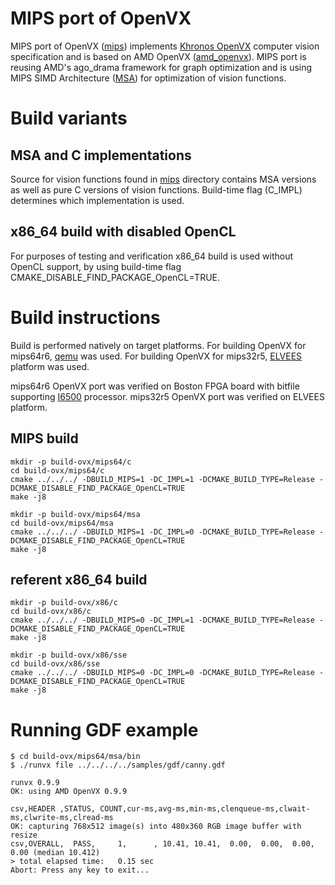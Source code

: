 # MIPS port of OpenVX

MIPS port of OpenVX ([mips](amd_openvx/openvx/mips)) implements <a href="https://www.khronos.org/openvx/" target="_blank">Khronos OpenVX</a> computer vision specification and is based on AMD OpenVX ([amd_openvx](amd_openvx#amd-openvx-amd_openvx)).
MIPS port is reusing AMD's ago_drama framework for graph optimization and is using MIPS SIMD Architecture ([MSA](https://www.mips.com/products/architectures/ase/simd/)) for optimization of vision functions.


# Build variants

## MSA and C implementations

Source for vision functions found in [mips](amd_openvx/mips) directory contains MSA versions as well as pure C versions of vision functions.
Build-time flag (C_IMPL) determines which implementation is used.

## x86_64 build with disabled OpenCL

For purposes of testing and verification x86_64 build is used without OpenCL support, by using build-time flag CMAKE_DISABLE_FIND_PACKAGE_OpenCL=TRUE.


# Build instructions

Build is performed natively on target platforms.
For building OpenVX for mips64r6, [qemu](http://mips64el.bfsu.edu.cn/debian-new/tarball/) was used.
For building OpenVX for mips32r5, <a href="http://tadviser.com/index.php/Product:ELISE_Semantic_processor_(ELVEES_Image_Semantic_Engine)" target="_blank">ELVEES</a> platform was used.

mips64r6 OpenVX port was verified on Boston FPGA board with bitfile supporting [I6500](https://www.mips.com/products/warrior/i-class-i6500-multiprocessor-core/) processor.
mips32r5 OpenVX port was verified on ELVEES platform.

## MIPS build
```
mkdir -p build-ovx/mips64/c
cd build-ovx/mips64/c
cmake ../../../ -DBUILD_MIPS=1 -DC_IMPL=1 -DCMAKE_BUILD_TYPE=Release -DCMAKE_DISABLE_FIND_PACKAGE_OpenCL=TRUE
make -j8

mkdir -p build-ovx/mips64/msa
cd build-ovx/mips64/msa
cmake ../../../ -DBUILD_MIPS=1 -DC_IMPL=0 -DCMAKE_BUILD_TYPE=Release -DCMAKE_DISABLE_FIND_PACKAGE_OpenCL=TRUE
make -j8
```

## referent x86_64 build
```
mkdir -p build-ovx/x86/c
cd build-ovx/x86/c
cmake ../../../ -DBUILD_MIPS=0 -DC_IMPL=1 -DCMAKE_BUILD_TYPE=Release -DCMAKE_DISABLE_FIND_PACKAGE_OpenCL=TRUE
make -j8

mkdir -p build-ovx/x86/sse
cd build-ovx/x86/sse
cmake ../../../ -DBUILD_MIPS=0 -DC_IMPL=0 -DCMAKE_BUILD_TYPE=Release -DCMAKE_DISABLE_FIND_PACKAGE_OpenCL=TRUE
make -j8
```

# Running GDF example
```
$ cd build-ovx/mips64/msa/bin
$ ./runvx file ../../../../samples/gdf/canny.gdf

runvx 0.9.9
OK: using AMD OpenVX 0.9.9

csv,HEADER ,STATUS, COUNT,cur-ms,avg-ms,min-ms,clenqueue-ms,clwait-ms,clwrite-ms,clread-ms
OK: capturing 768x512 image(s) into 480x360 RGB image buffer with resize
csv,OVERALL,  PASS,     1,      , 10.41, 10.41,  0.00,  0.00,  0.00,  0.00 (median 10.412)
> total elapsed time:   0.15 sec
Abort: Press any key to exit...
```
